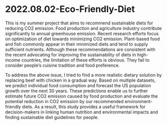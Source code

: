 # 2022.08.02-Eco-Friendly-Diet
This is my summer project that aims to recommend sustainable diets for reducing CO2 emission. 
Food production and agriculture industry contribute significantly to annual greenhouse emission. Recent research efforts focus on optimization of diet towards minimizing CO2 emission. Plant-based food and fish commonly appear in their minimized diets and tend to supply sufficient nutrients. Although these recommendations are consistent with the recent advocating for improving the sustainability of diets in high-income countries, the limitation of these efforts is obvious. They fail to consider people’s cuisine tradition and food preference. 


To address the above issue, I tried to find a more realistic dietary solution by replacing beef with chicken in a gradual way. Based on multiple datasets, we predict individual food consumption and forecast the US population growth over the next 30 years. These predictions enable us to further estimate future CO2 emission caused by food production and evaluate the potential reduction in CO2 emission by our recommended environment-friendly diets. As a result, this study provides a useful framework for decision-makers in linking human nutrition and environmental impacts and finding sustainable diet guidelines for people.



